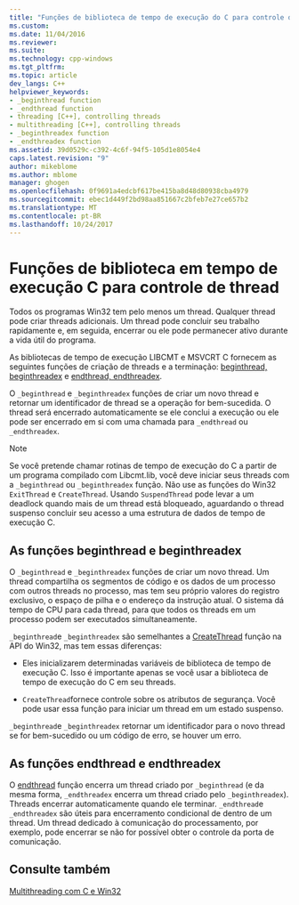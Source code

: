 ```yaml
---
title: "Funções de biblioteca de tempo de execução do C para controle de Thread | Microsoft Docs"
ms.custom: 
ms.date: 11/04/2016
ms.reviewer: 
ms.suite: 
ms.technology: cpp-windows
ms.tgt_pltfrm: 
ms.topic: article
dev_langs: C++
helpviewer_keywords:
- _beginthread function
- _endthread function
- threading [C++], controlling threads
- multithreading [C++], controlling threads
- _beginthreadex function
- _endthreadex function
ms.assetid: 39d0529c-c392-4c6f-94f5-105d1e8054e4
caps.latest.revision: "9"
author: mikeblome
ms.author: mblome
manager: ghogen
ms.openlocfilehash: 0f9691a4edcbf617be415ba8d48d80938cba4979
ms.sourcegitcommit: ebec1d449f2bd98aa851667c2bfeb7e27ce657b2
ms.translationtype: MT
ms.contentlocale: pt-BR
ms.lasthandoff: 10/24/2017
---
```

# <a name="c-run-time-library-functions-for-thread-control"></a>Funções de biblioteca em tempo de execução C para controle de thread
Todos os programas Win32 tem pelo menos um thread. Qualquer thread pode criar threads adicionais. Um thread pode concluir seu trabalho rapidamente e, em seguida, encerrar ou ele pode permanecer ativo durante a vida útil do programa.  
  
 As bibliotecas de tempo de execução LIBCMT e MSVCRT C fornecem as seguintes funções de criação de threads e a terminação: [beginthread, beginthreadex](../c-runtime-library/reference/beginthread-beginthreadex.md) e [endthread, endthreadex](../c-runtime-library/reference/endthread-endthreadex.md).  
  
 O `_beginthread` e `_beginthreadex` funções de criar um novo thread e retornar um identificador de thread se a operação for bem-sucedida. O thread será encerrado automaticamente se ele conclui a execução ou ele pode ser encerrado em si com uma chamada para `_endthread` ou `_endthreadex`.  
  
> [!NOTE]
>  Se você pretende chamar rotinas de tempo de execução do C a partir de um programa compilado com Libcmt.lib, você deve iniciar seus threads com a `_beginthread` ou `_beginthreadex` função. Não use as funções do Win32 `ExitThread` e `CreateThread`. Usando `SuspendThread` pode levar a um deadlock quando mais de um thread está bloqueado, aguardando o thread suspenso concluir seu acesso a uma estrutura de dados de tempo de execução C.  
  
##  <a name="_core_the__beginthread_function"></a>As funções beginthread e beginthreadex  
 O `_beginthread` e `_beginthreadex` funções de criar um novo thread. Um thread compartilha os segmentos de código e os dados de um processo com outros threads no processo, mas tem seu próprio valores do registro exclusivo, o espaço de pilha e o endereço da instrução atual. O sistema dá tempo de CPU para cada thread, para que todos os threads em um processo podem ser executados simultaneamente.  
  
 `_beginthread`e `_beginthreadex` são semelhantes a [CreateThread](http://msdn.microsoft.com/library/windows/desktop/ms682453) função na API do Win32, mas tem essas diferenças:  
  
-   Eles inicializarem determinadas variáveis de biblioteca de tempo de execução C. Isso é importante apenas se você usar a biblioteca de tempo de execução do C em seu threads.  
  
-   `CreateThread`fornece controle sobre os atributos de segurança. Você pode usar essa função para iniciar um thread em um estado suspenso.  
  
 `_beginthread`e `_beginthreadex` retornar um identificador para o novo thread se for bem-sucedido ou um código de erro, se houver um erro.  
  
##  <a name="_core_the__endthread_function"></a>As funções endthread e endthreadex  
 O [endthread](../c-runtime-library/reference/endthread-endthreadex.md) função encerra um thread criado por `_beginthread` (e da mesma forma, `_endthreadex` encerra um thread criado pelo `_beginthreadex`). Threads encerrar automaticamente quando ele terminar. `_endthread`e `_endthreadex` são úteis para encerramento condicional de dentro de um thread. Um thread dedicado à comunicação do processamento, por exemplo, pode encerrar se não for possível obter o controle da porta de comunicação.  
  
## <a name="see-also"></a>Consulte também  
 [Multithreading com C e Win32](../parallel/multithreading-with-c-and-win32.md)